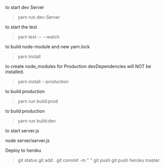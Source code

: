 to start dev Server

> yarn run dev-Server

to start the test

> yarn test -- --watch

to build node-module and new yarn.lock

> yarn install

to create node_modules for Production
devDependencies will NOT be installed.
> yarn install --production

to build production

> yarn run build:prod

to build production

> yarn run build:dev

to start server.js

node server/server.js


Deploy to heroku

>git status
>git add .
>git commit -m "   "
>git push
>git push heroku master

